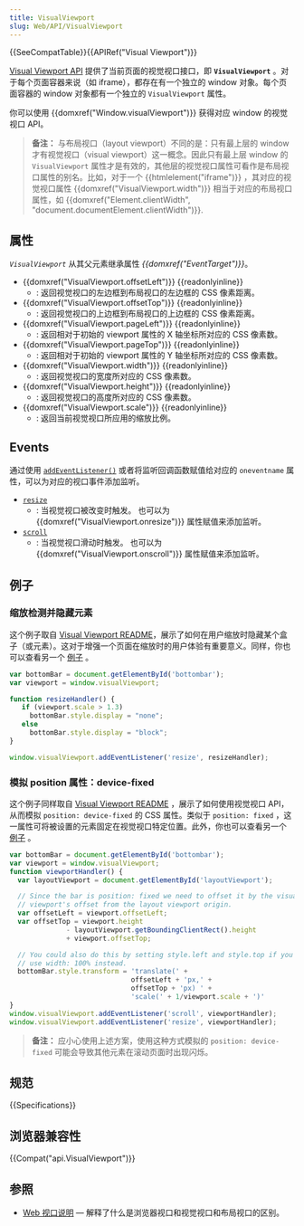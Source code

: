 ```yaml
---
title: VisualViewport
slug: Web/API/VisualViewport
---
```

{{SeeCompatTable}}{{APIRef("Visual Viewport")}}

[Visual Viewport API](/zh-CN/docs/Web/API/Visual_Viewport_API) 提供了当前页面的视觉视口接口，即 **`VisualViewport`** 。对于每个页面容器来说（如 iframe），都存在有一个独立的 window 对象。每个页面容器的 window 对象都有一个独立的 `VisualViewport` 属性。

你可以使用 {{domxref("Window.visualViewport")}} 获得对应 window 的视觉视口 API。

> **备注：** 与布局视口（layout viewport）不同的是：只有最上层的 window 才有视觉视口（visual viewport）这一概念。因此只有最上层 window 的 `VisualViewport` 属性才是有效的，其他层的视觉视口属性可看作是布局视口属性的别名。比如，对于一个 {{htmlelement("iframe")}} ，其对应的视觉视口属性 {{domxref("VisualViewport.width")}} 相当于对应的布局视口属性，如 {{domxref("Element.clientWidth", "document.documentElement.clientWidth")}}.

## 属性

_`VisualViewport`_ 从其父元素继承属性 _{{domxref("EventTarget")}}_。

- {{domxref("VisualViewport.offsetLeft")}} {{readonlyinline}}
  - : 返回视觉视口的左边框到布局视口的左边框的 CSS 像素距离。
- {{domxref("VisualViewport.offsetTop")}} {{readonlyinline}}
  - : 返回视觉视口的上边框到布局视口的上边框的 CSS 像素距离。
- {{domxref("VisualViewport.pageLeft")}} {{readonlyinline}}
  - : 返回相对于初始的 viewport 属性的 X 轴坐标所对应的 CSS 像素数。
- {{domxref("VisualViewport.pageTop")}} {{readonlyinline}}
  - : 返回相对于初始的 viewport 属性的 Y 轴坐标所对应的 CSS 像素数。
- {{domxref("VisualViewport.width")}} {{readonlyinline}}
  - : 返回视觉视口的宽度所对应的 CSS 像素数。
- {{domxref("VisualViewport.height")}} {{readonlyinline}}
  - : 返回视觉视口的高度所对应的 CSS 像素数。
- {{domxref("VisualViewport.scale")}} {{readonlyinline}}
  - : 返回当前视觉视口所应用的缩放比例。

## Events

通过使用 [`addEventListener()`](/zh-CN/docs/Web/API/EventTarget/addEventListener) 或者将监听回调函数赋值给对应的 `oneventname` 属性，可以为对应的视口事件添加监听。

- [`resize`](/zh-CN/docs/Web/API/VisualViewport/resize_event)
  - : 当视觉视口被改变时触发。
    也可以为 {{domxref("VisualViewport.onresize")}} 属性赋值来添加监听。
- [`scroll`](/zh-CN/docs/Web/API/VisualViewport/scroll_event)
  - : 当视觉视口滑动时触发。
    也可以为 {{domxref("VisualViewport.onscroll")}} 属性赋值来添加监听。

## 例子

### 缩放检测并隐藏元素

这个例子取自 [Visual Viewport README](https://github.com/WICG/visual-viewport)，展示了如何在用户缩放时隐藏某个盒子（或元素）。这对于增强一个页面在缩放时的用户体验有重要意义。同样，你也可以查看另一个 [例子](https://wicg.github.io/visual-viewport/examples/hide-on-zoom.html) 。

```js
var bottomBar = document.getElementById('bottombar');
var viewport = window.visualViewport;

function resizeHandler() {
   if (viewport.scale > 1.3)
     bottomBar.style.display = "none";
   else
     bottomBar.style.display = "block";
}

window.visualViewport.addEventListener('resize', resizeHandler);
```

### 模拟 position 属性：device-fixed

这个例子同样取自 [Visual Viewport README](https://github.com/WICG/visual-viewport) ，展示了如何使用视觉视口 API，从而模拟 `position: device-fixed` 的 CSS 属性。类似于 `position: fixed` ，这一属性可将被设置的元素固定在视觉视口特定位置。此外，你也可以查看另一个 [例子](https://wicg.github.io/visual-viewport/examples/fixed-to-viewport.html) 。

```js
var bottomBar = document.getElementById('bottombar');
var viewport = window.visualViewport;
function viewportHandler() {
  var layoutViewport = document.getElementById('layoutViewport');

  // Since the bar is position: fixed we need to offset it by the visual
  // viewport's offset from the layout viewport origin.
  var offsetLeft = viewport.offsetLeft;
  var offsetTop = viewport.height
              - layoutViewport.getBoundingClientRect().height
              + viewport.offsetTop;

  // You could also do this by setting style.left and style.top if you
  // use width: 100% instead.
  bottomBar.style.transform = 'translate(' +
                              offsetLeft + 'px,' +
                              offsetTop + 'px) ' +
                              'scale(' + 1/viewport.scale + ')'
}
window.visualViewport.addEventListener('scroll', viewportHandler);
window.visualViewport.addEventListener('resize', viewportHandler);
```

> **备注：** 应小心使用上述方案，使用这种方式模拟的 `position: device-fixed` 可能会导致其他元素在滚动页面时出现闪烁。

## 规范

{{Specifications}}

## 浏览器兼容性

{{Compat("api.VisualViewport")}}

## 参照

- [Web 视口说明](https://github.com/bokand/bokand.github.io/blob/master/web_viewports_explainer.md) — 解释了什么是浏览器视口和视觉视口和布局视口的区别。
